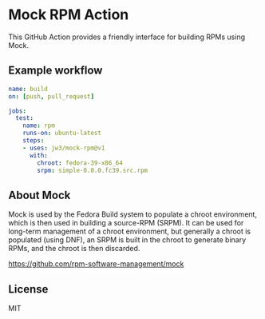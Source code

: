 Mock RPM Action
===

This GitHub Action provides a friendly interface for building RPMs using Mock.

## Example workflow

```yaml
name: build
on: [push, pull_request]

jobs:
  test:
    name: rpm
    runs-on: ubuntu-latest
    steps:
    - uses: jw3/mock-rpm@v1
      with:
        chroot: fedora-39-x86_64
        srpm: simple-0.0.0.fc39.src.rpm
```

## About Mock

Mock is used by the Fedora Build system to populate a chroot environment, which is then used in building a source-RPM (SRPM). It can be used for long-term management of a chroot environment, but generally a chroot is populated (using DNF), an SRPM is built in the chroot to generate binary RPMs, and the chroot is then discarded.

https://github.com/rpm-software-management/mock

## License

MIT
